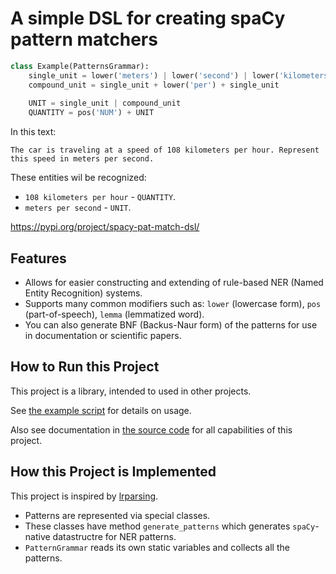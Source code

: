 # A simple DSL for creating spaCy pattern matchers

```python
class Example(PatternsGrammar):
    single_unit = lower('meters') | lower('second') | lower('kilometers') | lower('hour')
    compound_unit = single_unit + lower('per') + single_unit
	
    UNIT = single_unit | compound_unit
    QUANTITY = pos('NUM') + UNIT
```

In this text:

```plain
The car is traveling at a speed of 108 kilometers per hour. Represent this speed in meters per second.
```

These entities wil be recognized:

- `108 kilometers per hour` - `QUANTITY`.
- `meters per second` - `UNIT`.

https://pypi.org/project/spacy-pat-match-dsl/

## Features

- Allows for easier constructing and extending of rule-based NER (Named Entity Recognition) systems.
- Supports many common modifiers such as: `lower` (lowercase form), `pos` (part-of-speech), `lemma` (lemmatized word).
- You can also generate BNF (Backus-Naur form) of the patterns for use in documentation or scientific papers.

## How to Run this Project

This project is a library, intended to used in other projects.

See [the example script](examples/example.py) for details on usage.

Also see documentation in [the source code](src/spacy_pat_match_dsl/dsl.py) for all capabilities of this project.

## How this Project is Implemented

This project is inspired by [lrparsing](https://pypi.org/project/lrparsing/).

- Patterns are represented via special classes.
- These classes have method `generate_patterns` which generates `spaCy`-native datastructre for NER patterns.
- `PatternGrammar` reads its own static variables and collects all the patterns.
